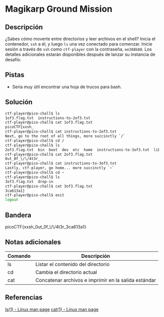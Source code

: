 # Magikarp Ground Mission

## Descripción
¿Sabes cómo moverte entre directorios y leer archivos en el shell? Inicia el contenedor, `ssh` a él, y luego `ls` una vez conectado para comenzar. Inicie sesión a través de `ssh` como `ctf-player` con la contraseña, `ee388b88`.
Los detalles adicionales estarán disponibles después de lanzar su instancia de desafío.

## Pistas
- Sería muy útil encontrar una hoja de trucos para bash.

## Solución
```bash
ctf-player@pico-chall$ ls
1of3.flag.txt  instructions-to-2of3.txt
ctf-player@pico-chall$ cat 1of3.flag.txt 
picoCTF{xxsh_
ctf-player@pico-chall$ cat instructions-to-2of3.txt 
Next, go to the root of all things, more succinctly `/`
ctf-player@pico-chall$ cd /
ctf-player@pico-chall$ ls
2of3.flag.txt  bin  boot  dev  etc  home  instructions-to-3of3.txt  lib  lib64  media  mnt  opt  proc  root  run  sbin  srv  sys  tmp  usr  var
ctf-player@pico-chall$ cat 2of3.flag.txt 
0ut_0f_\/\/4t3r_
ctf-player@pico-chall$ cat instructions-to-3of3.txt 
Lastly, ctf-player, go home... more succinctly `~`
ctf-player@pico-chall$ cd ~ 
ctf-player@pico-chall$ ls
3of3.flag.txt  drop-in
ctf-player@pico-chall$ cat 3of3.flag.txt 
3ca613a1}
ctf-player@pico-chall$ exit
logout
```

## Bandera
picoCTF{xxsh_0ut_0f_\\/\\/4t3r_3ca613a1}

## Notas adicionales
| Comando | Descripción |
|--------|--------|
| ls | Listar el contenido del directorio |
| cd | Cambia el directorio actual |
| cat | Concatenar archivos e imprimir en la salida estándar |

## Referencias
[ls(1) - Linux man page](https://linux.die.net/man/1/ls)
[cat(1) - Linux man page](https://linux.die.net/man/1/cat)